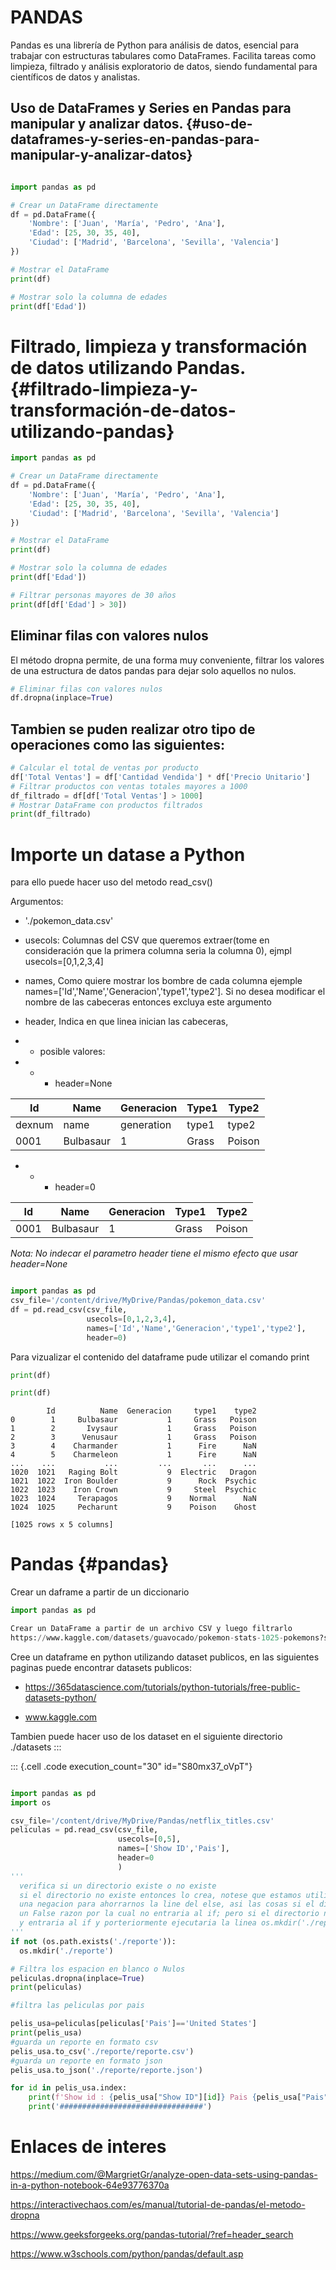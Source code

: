
# PANDAS

Pandas es una librería de Python para análisis de datos, esencial para
trabajar con estructuras tabulares como DataFrames. Facilita tareas como
limpieza, filtrado y análisis exploratorio de datos, siendo fundamental
para científicos de datos y analistas.

## Uso de DataFrames y Series en Pandas para manipular y analizar datos. {#uso-de-dataframes-y-series-en-pandas-para-manipular-y-analizar-datos}

``` python

import pandas as pd

# Crear un DataFrame directamente
df = pd.DataFrame({
    'Nombre': ['Juan', 'María', 'Pedro', 'Ana'],
    'Edad': [25, 30, 35, 40],
    'Ciudad': ['Madrid', 'Barcelona', 'Sevilla', 'Valencia']
})

# Mostrar el DataFrame
print(df)

# Mostrar solo la columna de edades
print(df['Edad'])
```

# Filtrado, limpieza y transformación de datos utilizando Pandas. {#filtrado-limpieza-y-transformación-de-datos-utilizando-pandas}

``` python
import pandas as pd

# Crear un DataFrame directamente
df = pd.DataFrame({
    'Nombre': ['Juan', 'María', 'Pedro', 'Ana'],
    'Edad': [25, 30, 35, 40],
    'Ciudad': ['Madrid', 'Barcelona', 'Sevilla', 'Valencia']
})

# Mostrar el DataFrame
print(df)

# Mostrar solo la columna de edades
print(df['Edad'])

# Filtrar personas mayores de 30 años
print(df[df['Edad'] > 30])
```

## Eliminar filas con valores nulos

El método dropna permite, de una forma muy conveniente, filtrar los
valores de una estructura de datos pandas para dejar solo aquellos no
nulos.

``` python
# Eliminar filas con valores nulos
df.dropna(inplace=True)
```

## Tambien se puden realizar otro tipo de operaciones como las siguientes:

``` python
# Calcular el total de ventas por producto
df['Total Ventas'] = df['Cantidad Vendida'] * df['Precio Unitario']
# Filtrar productos con ventas totales mayores a 1000
df_filtrado = df[df['Total Ventas'] > 1000]
# Mostrar DataFrame con productos filtrados
print(df_filtrado)
```


# Importe un datase a Python

para ello puede hacer uso del metodo read_csv()

Argumentos:

-   './pokemon_data.csv'

-   usecols: Columnas del CSV que queremos extraer(tome en consideración
    que la primera columna seria la columna 0), ejmpl
    usecols=[0,1,2,3,4]

-   names, Como quiere mostrar los bombre de cada columna ejemple
    names=['Id','Name','Generacion','type1','type2']. Si no
    desea modificar el nombre de las cabeceras entonces excluya este
    argumento

-   header, Indica en que linea inician las cabeceras,

-   -   posible valores:

-   -   -   header=None

| Id    | Name       | Generacion | Type1 | Type2 |
|-------|------------|------------|-------|-------|
| dexnum| name       | generation | type1 | type2 |
| 0001  | Bulbasaur  | 1          | Grass | Poison|
    

-   -   -   header=0

| Id    | Name       | Generacion | Type1 | Type2 |
|-------|------------|------------|-------|-------|
| 0001  | Bulbasaur  | 1          | Grass | Poison|


<cite> Nota: No indecar el parametro header tiene el mismo
efecto que usar header=None</cite>

``` python

import pandas as pd
csv_file='/content/drive/MyDrive/Pandas/pokemon_data.csv'
df = pd.read_csv(csv_file,
                 usecols=[0,1,2,3,4],
                 names=['Id','Name','Generacion','type1','type2'],
                 header=0)

```

Para vizualizar el contenido del dataframe pude utilizar el comando
print

``` python
print(df)
```

``` python
print(df)
```


            Id          Name  Generacion     type1    type2
    0        1     Bulbasaur           1     Grass   Poison
    1        2       Ivysaur           1     Grass   Poison
    2        3      Venusaur           1     Grass   Poison
    3        4    Charmander           1      Fire      NaN
    4        5    Charmeleon           1      Fire      NaN
    ...    ...           ...         ...       ...      ...
    1020  1021   Raging Bolt           9  Electric   Dragon
    1021  1022  Iron Boulder           9      Rock  Psychic
    1022  1023    Iron Crown           9     Steel  Psychic
    1023  1024     Terapagos           9    Normal      NaN
    1024  1025     Pecharunt           9    Poison    Ghost

    [1025 rows x 5 columns]



# Pandas {#pandas}

Crear un daframe a partir de un diccionario

``` python
import pandas as pd
```

``` python
Crear un DataFrame a partir de un archivo CSV y luego filtrarlo
https://www.kaggle.com/datasets/guavocado/pokemon-stats-1025-pokemons?select=pokemon_data.csv
```

Cree un dataframe en python utilizando dataset publicos, en las
siguientes paginas puede encontrar datasets publicos:

-   <https://365datascience.com/tutorials/python-tutorials/free-public-datasets-python/>

-   www.kaggle.com

Tambien puede hacer uso de los dataset en el siguiente directorio
./datasets
:::

::: {.cell .code execution_count="30" id="S80mx37_oVpT"}
``` python

import pandas as pd
import os

csv_file='/content/drive/MyDrive/Pandas/netflix_titles.csv'
peliculas = pd.read_csv(csv_file,
                        usecols=[0,5],
                        names=['Show ID','Pais'],
                        header=0
                        )
'''
  verifica si un directorio existe o no existe
  si el directorio no existe entonces lo crea, notese que estamos utilizando
  una negacion para ahorrarnos la line del else, asi las cosas si el directorio existe nos devolveria
  un False razon por la cual no entraria al if; pero si el directorio no existe nos deviolveria true
  y entraria al if y porteriormente ejecutaria la linea os.mkdir('./reporte')
'''
if not (os.path.exists('./reporte')):
  os.mkdir('./reporte')

# Filtra los espacion en blanco o Nulos
peliculas.dropna(inplace=True)
print(peliculas)

#filtra las peliculas por pais

pelis_usa=peliculas[peliculas['Pais']=='United States']
print(pelis_usa)
#guarda un reporte en formato csv
pelis_usa.to_csv('./reporte/reporte.csv')
#guarda un reporte en formato json
pelis_usa.to_json('./reporte/reporte.json')

for id in pelis_usa.index:
    print(f'Show id : {pelis_usa["Show ID"][id]} Pais {pelis_usa["Pais"][id]}')
    print('################################')
```

# Enlaces de interes

<https://medium.com/@MargrietGr/analyze-open-data-sets-using-pandas-in-a-python-notebook-64e93776370a>

<https://interactivechaos.com/es/manual/tutorial-de-pandas/el-metodo-dropna>

<https://www.geeksforgeeks.org/pandas-tutorial/?ref=header_search>

<https://www.w3schools.com/python/pandas/default.asp>

